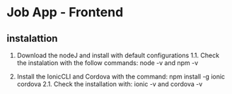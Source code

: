# Job App - Frontend

## instalattion
1. Download the nodeJ and install with default configurations
1.1. Check the instalation with the follow commands: node -v and npm -v 

2. Install the IonicCLI and Cordova with the command: npm install -g ionic cordova
2.1. Check the installation with: ionic -v and cordova -v

